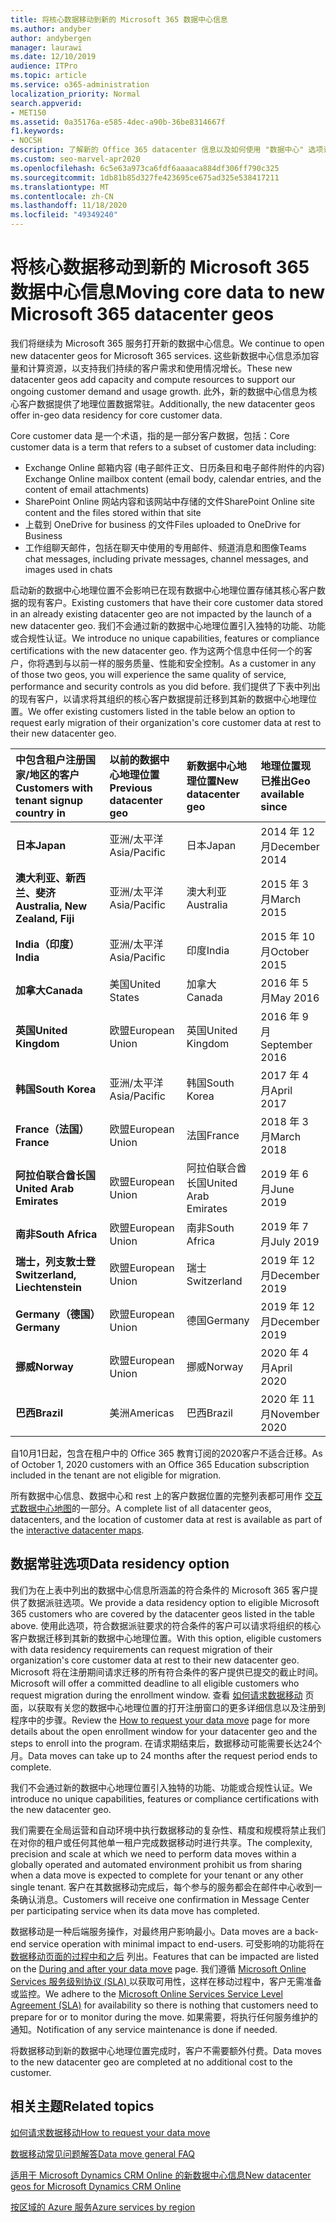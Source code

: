 ```yaml
---
title: 将核心数据移动到新的 Microsoft 365 数据中心信息
ms.author: andyber
author: andybergen
manager: laurawi
ms.date: 12/10/2019
audience: ITPro
ms.topic: article
ms.service: o365-administration
localization_priority: Normal
search.appverid:
- MET150
ms.assetid: 0a35176a-e585-4dec-a90b-36be8314667f
f1.keywords:
- NOCSH
description: 了解新的 Office 365 datacenter 信息以及如何使用 "数据中心" 选项请求将核心数据移动到新的地理位置。
ms.custom: seo-marvel-apr2020
ms.openlocfilehash: 6c5e63a973ca6fdf6aaaaca884df306ff790c325
ms.sourcegitcommit: 1db81b85d327fe423695ce675ad325e538417211
ms.translationtype: MT
ms.contentlocale: zh-CN
ms.lasthandoff: 11/18/2020
ms.locfileid: "49349240"
---
```

# <a name="moving-core-data-to-new-microsoft-365-datacenter-geos"></a><span data-ttu-id="314b9-103">将核心数据移动到新的 Microsoft 365 数据中心信息</span><span class="sxs-lookup"><span data-stu-id="314b9-103">Moving core data to new Microsoft 365 datacenter geos</span></span>

<span data-ttu-id="314b9-104">我们将继续为 Microsoft 365 服务打开新的数据中心信息。</span><span class="sxs-lookup"><span data-stu-id="314b9-104">We continue to open new datacenter geos for Microsoft 365 services.</span></span> <span data-ttu-id="314b9-105">这些新数据中心信息添加容量和计算资源，以支持我们持续的客户需求和使用情况增长。</span><span class="sxs-lookup"><span data-stu-id="314b9-105">These new datacenter geos add capacity and compute resources to support our ongoing customer demand and usage growth.</span></span> <span data-ttu-id="314b9-106">此外，新的数据中心信息为核心客户数据提供了地理位置数据常驻。</span><span class="sxs-lookup"><span data-stu-id="314b9-106">Additionally, the new datacenter geos offer in-geo data residency for core customer data.</span></span> 

<span data-ttu-id="314b9-107">Core customer data 是一个术语，指的是一部分客户数据，包括：</span><span class="sxs-lookup"><span data-stu-id="314b9-107">Core customer data is a term that refers to a subset of customer data including:</span></span> 
- <span data-ttu-id="314b9-108">Exchange Online 邮箱内容 (电子邮件正文、日历条目和电子邮件附件的内容) </span><span class="sxs-lookup"><span data-stu-id="314b9-108">Exchange Online mailbox content (email body, calendar entries, and the content of email attachments)</span></span>
- <span data-ttu-id="314b9-109">SharePoint Online 网站内容和该网站中存储的文件</span><span class="sxs-lookup"><span data-stu-id="314b9-109">SharePoint Online site content and the files stored within that site</span></span>
- <span data-ttu-id="314b9-110">上载到 OneDrive for business 的文件</span><span class="sxs-lookup"><span data-stu-id="314b9-110">Files uploaded to OneDrive for Business</span></span>
- <span data-ttu-id="314b9-111">工作组聊天邮件，包括在聊天中使用的专用邮件、频道消息和图像</span><span class="sxs-lookup"><span data-stu-id="314b9-111">Teams chat messages, including private messages, channel messages, and images used in chats</span></span>
  
<span data-ttu-id="314b9-112">启动新的数据中心地理位置不会影响已在现有数据中心地理位置存储其核心客户数据的现有客户。</span><span class="sxs-lookup"><span data-stu-id="314b9-112">Existing customers that have their core customer data stored in an already existing datacenter geo are not impacted by the launch of a new datacenter geo.</span></span> <span data-ttu-id="314b9-113">我们不会通过新的数据中心地理位置引入独特的功能、功能或合规性认证。</span><span class="sxs-lookup"><span data-stu-id="314b9-113">We introduce no unique capabilities, features or compliance certifications with the new datacenter geo.</span></span> <span data-ttu-id="314b9-114">作为这两个信息中任何一个的客户，你将遇到与以前一样的服务质量、性能和安全控制。</span><span class="sxs-lookup"><span data-stu-id="314b9-114">As a customer in any of those two geos, you will experience the same quality of service, performance and security controls as you did before.</span></span> <span data-ttu-id="314b9-115">我们提供了下表中列出的现有客户，以请求将其组织的核心客户数据提前迁移到其新的数据中心地理位置。</span><span class="sxs-lookup"><span data-stu-id="314b9-115">We offer existing customers listed in the table below an option to request early migration of their organization's core customer data at rest to their new datacenter geo.</span></span>
  
|<span data-ttu-id="314b9-116">**中包含租户注册国家/地区的客户**</span><span class="sxs-lookup"><span data-stu-id="314b9-116">**Customers with tenant signup country in**</span></span>|<span data-ttu-id="314b9-117">**以前的数据中心地理位置**</span><span class="sxs-lookup"><span data-stu-id="314b9-117">**Previous datacenter geo**</span></span>|<span data-ttu-id="314b9-118">**新数据中心地理位置**</span><span class="sxs-lookup"><span data-stu-id="314b9-118">**New datacenter geo**</span></span>|<span data-ttu-id="314b9-119">**地理位置现已推出**</span><span class="sxs-lookup"><span data-stu-id="314b9-119">**Geo available since**</span></span>|
|:-----|:-----|:-----|:-----|
|<span data-ttu-id="314b9-120">**日本**</span><span class="sxs-lookup"><span data-stu-id="314b9-120">**Japan**</span></span>| <span data-ttu-id="314b9-121">亚洲/太平洋</span><span class="sxs-lookup"><span data-stu-id="314b9-121">Asia/Pacific</span></span> | <span data-ttu-id="314b9-122">日本</span><span class="sxs-lookup"><span data-stu-id="314b9-122">Japan</span></span> | <span data-ttu-id="314b9-123">2014 年 12 月</span><span class="sxs-lookup"><span data-stu-id="314b9-123">December 2014</span></span> |
|<span data-ttu-id="314b9-124">**澳大利亚、新西兰、斐济**</span><span class="sxs-lookup"><span data-stu-id="314b9-124">**Australia, New Zealand, Fiji**</span></span>| <span data-ttu-id="314b9-125">亚洲/太平洋</span><span class="sxs-lookup"><span data-stu-id="314b9-125">Asia/Pacific</span></span> | <span data-ttu-id="314b9-126">澳大利亚</span><span class="sxs-lookup"><span data-stu-id="314b9-126">Australia</span></span> | <span data-ttu-id="314b9-127">2015 年 3 月</span><span class="sxs-lookup"><span data-stu-id="314b9-127">March 2015</span></span> |
|<span data-ttu-id="314b9-128">**India（印度）**</span><span class="sxs-lookup"><span data-stu-id="314b9-128">**India**</span></span>| <span data-ttu-id="314b9-129">亚洲/太平洋</span><span class="sxs-lookup"><span data-stu-id="314b9-129">Asia/Pacific</span></span> | <span data-ttu-id="314b9-130">印度</span><span class="sxs-lookup"><span data-stu-id="314b9-130">India</span></span> | <span data-ttu-id="314b9-131">2015 年 10 月</span><span class="sxs-lookup"><span data-stu-id="314b9-131">October 2015</span></span> |
|<span data-ttu-id="314b9-132">**加拿大**</span><span class="sxs-lookup"><span data-stu-id="314b9-132">**Canada**</span></span>| <span data-ttu-id="314b9-133">美国</span><span class="sxs-lookup"><span data-stu-id="314b9-133">United States</span></span> | <span data-ttu-id="314b9-134">加拿大</span><span class="sxs-lookup"><span data-stu-id="314b9-134">Canada</span></span> | <span data-ttu-id="314b9-135">2016 年 5 月</span><span class="sxs-lookup"><span data-stu-id="314b9-135">May 2016</span></span> |
|<span data-ttu-id="314b9-136">**英国**</span><span class="sxs-lookup"><span data-stu-id="314b9-136">**United Kingdom**</span></span>| <span data-ttu-id="314b9-137">欧盟</span><span class="sxs-lookup"><span data-stu-id="314b9-137">European Union</span></span> | <span data-ttu-id="314b9-138">英国</span><span class="sxs-lookup"><span data-stu-id="314b9-138">United Kingdom</span></span> | <span data-ttu-id="314b9-139">2016 年 9 月</span><span class="sxs-lookup"><span data-stu-id="314b9-139">September 2016</span></span> |
|<span data-ttu-id="314b9-140">**韩国**</span><span class="sxs-lookup"><span data-stu-id="314b9-140">**South Korea**</span></span>| <span data-ttu-id="314b9-141">亚洲/太平洋</span><span class="sxs-lookup"><span data-stu-id="314b9-141">Asia/Pacific</span></span> | <span data-ttu-id="314b9-142">韩国</span><span class="sxs-lookup"><span data-stu-id="314b9-142">South Korea</span></span> | <span data-ttu-id="314b9-143">2017 年 4 月</span><span class="sxs-lookup"><span data-stu-id="314b9-143">April 2017</span></span> |
|<span data-ttu-id="314b9-144">**France（法国）**</span><span class="sxs-lookup"><span data-stu-id="314b9-144">**France**</span></span>| <span data-ttu-id="314b9-145">欧盟</span><span class="sxs-lookup"><span data-stu-id="314b9-145">European Union</span></span> | <span data-ttu-id="314b9-146">法国</span><span class="sxs-lookup"><span data-stu-id="314b9-146">France</span></span> | <span data-ttu-id="314b9-147">2018 年 3 月</span><span class="sxs-lookup"><span data-stu-id="314b9-147">March 2018</span></span> |
|<span data-ttu-id="314b9-148">**阿拉伯联合酋长国**</span><span class="sxs-lookup"><span data-stu-id="314b9-148">**United Arab Emirates**</span></span>| <span data-ttu-id="314b9-149">欧盟</span><span class="sxs-lookup"><span data-stu-id="314b9-149">European Union</span></span> | <span data-ttu-id="314b9-150">阿拉伯联合酋长国</span><span class="sxs-lookup"><span data-stu-id="314b9-150">United Arab Emirates</span></span> | <span data-ttu-id="314b9-151">2019 年 6 月</span><span class="sxs-lookup"><span data-stu-id="314b9-151">June 2019</span></span> |
|<span data-ttu-id="314b9-152">**南非**</span><span class="sxs-lookup"><span data-stu-id="314b9-152">**South Africa**</span></span>| <span data-ttu-id="314b9-153">欧盟</span><span class="sxs-lookup"><span data-stu-id="314b9-153">European Union</span></span> | <span data-ttu-id="314b9-154">南非</span><span class="sxs-lookup"><span data-stu-id="314b9-154">South Africa</span></span> | <span data-ttu-id="314b9-155">2019 年 7 月</span><span class="sxs-lookup"><span data-stu-id="314b9-155">July 2019</span></span> |
|<span data-ttu-id="314b9-156">**瑞士，列支敦士登**</span><span class="sxs-lookup"><span data-stu-id="314b9-156">**Switzerland, Liechtenstein**</span></span>| <span data-ttu-id="314b9-157">欧盟</span><span class="sxs-lookup"><span data-stu-id="314b9-157">European Union</span></span> | <span data-ttu-id="314b9-158">瑞士</span><span class="sxs-lookup"><span data-stu-id="314b9-158">Switzerland</span></span> | <span data-ttu-id="314b9-159">2019 年 12 月</span><span class="sxs-lookup"><span data-stu-id="314b9-159">December 2019</span></span> |
|<span data-ttu-id="314b9-160">**Germany（德国）**</span><span class="sxs-lookup"><span data-stu-id="314b9-160">**Germany**</span></span>| <span data-ttu-id="314b9-161">欧盟</span><span class="sxs-lookup"><span data-stu-id="314b9-161">European Union</span></span> | <span data-ttu-id="314b9-162">德国</span><span class="sxs-lookup"><span data-stu-id="314b9-162">Germany</span></span> | <span data-ttu-id="314b9-163">2019 年 12 月</span><span class="sxs-lookup"><span data-stu-id="314b9-163">December 2019</span></span> |
|<span data-ttu-id="314b9-164">**挪威**</span><span class="sxs-lookup"><span data-stu-id="314b9-164">**Norway**</span></span>| <span data-ttu-id="314b9-165">欧盟</span><span class="sxs-lookup"><span data-stu-id="314b9-165">European Union</span></span> | <span data-ttu-id="314b9-166">挪威</span><span class="sxs-lookup"><span data-stu-id="314b9-166">Norway</span></span> | <span data-ttu-id="314b9-167">2020 年 4 月</span><span class="sxs-lookup"><span data-stu-id="314b9-167">April 2020</span></span> |
|<span data-ttu-id="314b9-168">**巴西**</span><span class="sxs-lookup"><span data-stu-id="314b9-168">**Brazil**</span></span>| <span data-ttu-id="314b9-169">美洲</span><span class="sxs-lookup"><span data-stu-id="314b9-169">Americas</span></span> | <span data-ttu-id="314b9-170">巴西</span><span class="sxs-lookup"><span data-stu-id="314b9-170">Brazil</span></span> | <span data-ttu-id="314b9-171">2020 年 11 月</span><span class="sxs-lookup"><span data-stu-id="314b9-171">November 2020</span></span> |

<span data-ttu-id="314b9-172">自10月1日起，包含在租户中的 Office 365 教育订阅的2020客户不适合迁移。</span><span class="sxs-lookup"><span data-stu-id="314b9-172">As of October 1, 2020 customers with an Office 365 Education subscription included in the tenant are not eligible for migration.</span></span>

<span data-ttu-id="314b9-173">所有数据中心信息、数据中心和 rest 上的客户数据位置的完整列表都可用作 [交互式数据中心地图](https://office.com/datamaps)的一部分。</span><span class="sxs-lookup"><span data-stu-id="314b9-173">A complete list of all datacenter geos, datacenters, and the location of customer data at rest is available as part of the [interactive datacenter maps](https://office.com/datamaps).</span></span> 
  
## <a name="data-residency-option"></a><span data-ttu-id="314b9-174">数据常驻选项</span><span class="sxs-lookup"><span data-stu-id="314b9-174">Data residency option</span></span>

<span data-ttu-id="314b9-175">我们为在上表中列出的数据中心信息所涵盖的符合条件的 Microsoft 365 客户提供了数据派驻选项。</span><span class="sxs-lookup"><span data-stu-id="314b9-175">We provide a data residency option to eligible Microsoft 365 customers who are covered by the datacenter geos listed in the table above.</span></span> <span data-ttu-id="314b9-176">使用此选项，符合数据派驻要求的符合条件的客户可以请求将组织的核心客户数据迁移到其新的数据中心地理位置。</span><span class="sxs-lookup"><span data-stu-id="314b9-176">With this option, eligible customers with data residency requirements can request migration of their organization's core customer data at rest to their new datacenter geo.</span></span>  <span data-ttu-id="314b9-177">Microsoft 将在注册期间请求迁移的所有符合条件的客户提供已提交的截止时间。</span><span class="sxs-lookup"><span data-stu-id="314b9-177">Microsoft will offer a committed deadline to all eligible customers who request migration during the enrollment window.</span></span>  <span data-ttu-id="314b9-178">查看 [如何请求数据移动](request-your-data-move.md) 页面，以获取有关您的数据中心地理位置的打开注册窗口的更多详细信息以及注册到程序中的步骤。</span><span class="sxs-lookup"><span data-stu-id="314b9-178">Review the [How to request your data move](request-your-data-move.md) page for more details about the open enrollment window for your datacenter geo and the steps to enroll into the program.</span></span>  <span data-ttu-id="314b9-179">在请求期结束后，数据移动可能需要长达24个月。</span><span class="sxs-lookup"><span data-stu-id="314b9-179">Data moves can take up to 24 months after the request period ends to complete.</span></span>

<span data-ttu-id="314b9-180">我们不会通过新的数据中心地理位置引入独特的功能、功能或合规性认证。</span><span class="sxs-lookup"><span data-stu-id="314b9-180">We introduce no unique capabilities, features or compliance certifications with the new datacenter geo.</span></span>
    
<span data-ttu-id="314b9-181">我们需要在全局运营和自动环境中执行数据移动的复杂性、精度和规模将禁止我们在对你的租户或任何其他单一租户完成数据移动时进行共享。</span><span class="sxs-lookup"><span data-stu-id="314b9-181">The complexity, precision and scale at which we need to perform data moves within a globally operated and automated environment prohibit us from sharing when a data move is expected to complete for your tenant or any other single tenant.</span></span> <span data-ttu-id="314b9-182">客户在其数据移动完成后，每个参与的服务都会在邮件中心收到一条确认消息。</span><span class="sxs-lookup"><span data-stu-id="314b9-182">Customers will receive one confirmation in Message Center per participating service when its data move has completed.</span></span> 
    
<span data-ttu-id="314b9-183">数据移动是一种后端服务操作，对最终用户影响最小。</span><span class="sxs-lookup"><span data-stu-id="314b9-183">Data moves are a back-end service operation with minimal impact to end-users.</span></span> <span data-ttu-id="314b9-184">可受影响的功能将在 [数据移动页面的过程中和之后](during-and-after-your-data-move.md) 列出。</span><span class="sxs-lookup"><span data-stu-id="314b9-184">Features that can be impacted are listed on the [During and after your data move](during-and-after-your-data-move.md) page.</span></span> <span data-ttu-id="314b9-185">我们遵循 [Microsoft Online Services 服务级别协议 (SLA) ](https://go.microsoft.com/fwlink/p/?LinkId=523897) 以获取可用性，这样在移动过程中，客户无需准备或监控。</span><span class="sxs-lookup"><span data-stu-id="314b9-185">We adhere to the [Microsoft Online Services Service Level Agreement (SLA)](https://go.microsoft.com/fwlink/p/?LinkId=523897) for availability so there is nothing that customers need to prepare for or to monitor during the move.</span></span> <span data-ttu-id="314b9-186">如果需要，将执行任何服务维护的通知。</span><span class="sxs-lookup"><span data-stu-id="314b9-186">Notification of any service maintenance is done if needed.</span></span> 

<span data-ttu-id="314b9-187">将数据移动到新的数据中心地理位置完成时，客户不需要额外付费。</span><span class="sxs-lookup"><span data-stu-id="314b9-187">Data moves to the new datacenter geo are completed at no additional cost to the customer.</span></span>
    
## <a name="related-topics"></a><span data-ttu-id="314b9-188">相关主题</span><span class="sxs-lookup"><span data-stu-id="314b9-188">Related topics</span></span> 
 
[<span data-ttu-id="314b9-189">如何请求数据移动</span><span class="sxs-lookup"><span data-stu-id="314b9-189">How to request your data move</span></span>](request-your-data-move.md)
    
[<span data-ttu-id="314b9-190">数据移动常见问题解答</span><span class="sxs-lookup"><span data-stu-id="314b9-190">Data move general FAQ</span></span>](data-move-faq.md)
  
[<span data-ttu-id="314b9-191">适用于 Microsoft Dynamics CRM Online 的新数据中心信息</span><span class="sxs-lookup"><span data-stu-id="314b9-191">New datacenter geos for Microsoft Dynamics CRM Online</span></span>](https://go.microsoft.com/fwlink/p/?Linkid=615924)
  
[<span data-ttu-id="314b9-192">按区域的 Azure 服务</span><span class="sxs-lookup"><span data-stu-id="314b9-192">Azure services by region</span></span>](https://azure.microsoft.com/regions/)
